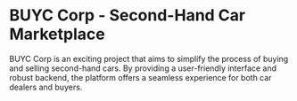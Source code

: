 # BUYC Corp - Second-Hand Car Marketplace
BUYC Corp is an exciting project that aims to simplify the process of buying and selling second-hand cars. By providing a user-friendly interface and robust backend, the platform offers a seamless experience for both car dealers and buyers.

